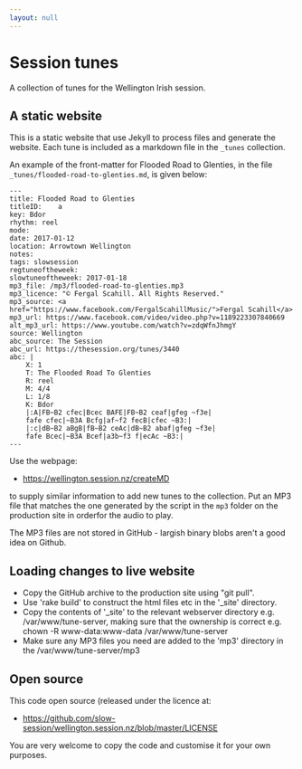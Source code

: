 ```yaml
---
layout: null
---
```


# Session tunes

A collection of tunes for the Wellington Irish session.

## A static website

This is a static website that use Jekyll to process files and generate the
website. Each tune is included as a markdown file in the `_tunes` collection.

An example of the front-matter for Flooded Road to Glenties, in the file `_tunes/flooded-road-to-glenties.md`, is given below:

```
---
title: Flooded Road to Glenties
titleID:    a
key: Bdor
rhythm: reel
mode:
date: 2017-01-12
location: Arrowtown Wellington
notes:
tags: slowsession
regtuneoftheweek:
slowtuneoftheweek: 2017-01-18
mp3_file: /mp3/flooded-road-to-glenties.mp3
mp3_licence: "© Fergal Scahill. All Rights Reserved."
mp3_source: <a href="https://www.facebook.com/FergalScahillMusic/">Fergal Scahill</a>
mp3_url: https://www.facebook.com/video/video.php?v=1189223307840669
alt_mp3_url: https://www.youtube.com/watch?v=zdqWfnJhmgY
source: Wellington
abc_source: The Session
abc_url: https://thesession.org/tunes/3440
abc: |
    X: 1
    T: The Flooded Road To Glenties
    R: reel
    M: 4/4
    L: 1/8
    K: Bdor
    |:A|FB~B2 cfec|Bcec BAFE|FB~B2 ceaf|gfeg ~f3e|
    fafe cfec|~B3A Bcfg|af~f2 fecB|cfec ~B3:|
    |:c|dB~B2 aBgB|fB~B2 ceAc|dB~B2 abaf|gfeg ~f3e|
    fafe Bcec|~B3A Bcef|a3b~f3 f|ecAc ~B3:|
---
```

Use the webpage:

-   <https://wellington.session.nz/createMD>

to supply similar information to add new tunes to the collection. Put an MP3 file that matches the one generated by the script in the `mp3` folder on the production site in orderfor the audio to play.

The MP3 files are not stored in GitHub - largish binary blobs aren't a good idea on Github.

## Loading changes to live website

 * Copy the GitHub archive to the production site using "git pull". 
 * Use 'rake build' to construct the html files etc in the '_site' directory. 
 * Copy the contents of '_site' to the relevant webserver directory e.g. /var/www/tune-server, making sure that the ownership is correct e.g. chown -R www-data:www-data /var/www/tune-server 
 * Make sure any MP3 files you need are added to the 'mp3' directory in the /var/www/tune-server/mp3
 
## Open source

This code open source (released under the licence at:

-   <https://github.com/slow-session/wellington.session.nz/blob/master/LICENSE>

You are very welcome to copy the code and customise it for your own purposes.
